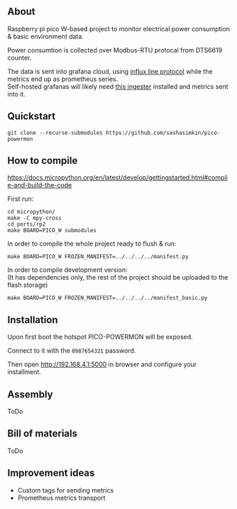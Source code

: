 ## About
Raspberry pi pico W-based project to monitor electrical power consumption & basic environment data.

Power consumtion is collected over Modbus-RTU protocal from DTS6619 counter.

The data is sent into grafana cloud, using [influx line protocol](https://grafana.com/docs/grafana-cloud/data-configuration/metrics/metrics-influxdb/push-from-telegraf/) while the metrics end up as prometheus series.  
Self-hosted grafanas will likely need [this ingester](https://github.com/grafana/influx2cortex) installed and metrics sent into it.

## Quickstart

```
git clone --recurse-submodules https://github.com/sashasimkin/pico-powermon
```

## How to compile
https://docs.micropython.org/en/latest/develop/gettingstarted.html#compile-and-build-the-code

First run:
```
cd micropython/
make -C mpy-cross
cd ports/rp2
make BOARD=PICO_W submodules
```

In order to compile the whole project ready to flush & run:
```
make BOARD=PICO_W FROZEN_MANIFEST=../../../../manifest.py
```

In order to compile development version:  
(It has dependencies only, the rest of the project should be uploaded to the flash storage)
```
make BOARD=PICO_W FROZEN_MANIFEST=../../../../manifest_basic.py
```

## Installation

Upon first boot the hotspot PICO-POWERMON will be exposed.

Connect to it with the `0987654321` password.

Then open http://192.168.4.1:5000 in browser and configure your installment.

## Assembly
ToDo

## Bill of materials
ToDo

## Improvement ideas

- Custom tags for sending metrics
- Prometheus metrics transport

